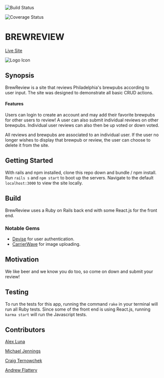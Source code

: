 ![Build Status](https://codeship.com/projects/0dcf82e0-748b-0135-298f-6261ba794a34/status?branch=master)
<!-- ![Code Climate](https://codeclimate.com/github/Luna2442/brewReview.png) -->
![Coverage Status](https://coveralls.io/repos/github/Luna2442/brewReview/badge.svg?branch=master)

# BREWREVIEW
[Live Site](https://brewreview2.herokuapp.com/brewpubs)

![Logo Icon](https://cdn.pastemagazine.com/www/articles/15560626399_6c4328f9ba_h%20%281%29.jpg)

## Synopsis
BrewReview is a site that reviews Philadelphia's brewpubs according to user input. The site was designed to demonstrate all basic CRUD actions.

#### Features
Users can login to create an account and may add their favorite brewpubs for other users to review! A user can also submit individual reviews on other brewpubs. Individual user reviews can also then be up voted or down voted.

All reviews and brewpubs are associated to an individual user. If the user no longer wishes to display that brewpub or review, the user can choose to delete it from the site.

## Getting Started
With rails and npm installed, clone this repo down and bundle / npm install. Run ```rails s``` and ```npm start``` to boot up the servers. Navigate to the default ```localhost:3000``` to view the site locally.

## Build
BrewReview uses a Ruby on Rails back end with some React.js for the front end.

### Notable Gems
* [Devise](https://github.com/plataformatec/devise) for user authentication.
* [CarrierWave](https://github.com/carrierwaveuploader/carrierwave) for image uploading.

## Motivation
We like beer and we know you do too, so come on down and submit your review!

## Testing
To run the tests for this app, running the command ```rake``` in your terminal will run all Ruby tests. Since some of the front end is using React.js, running ```karma start``` will run the Javascript tests.

## Contributors
[Alex Luna](https://github.com/Luna2442)

[Michael Jennings](https://github.com/Jennings824)

[Craig Ternowchek](https://github.com/cmternowchek)

[Andrew Flattery](https://github.com/aflattminor)
